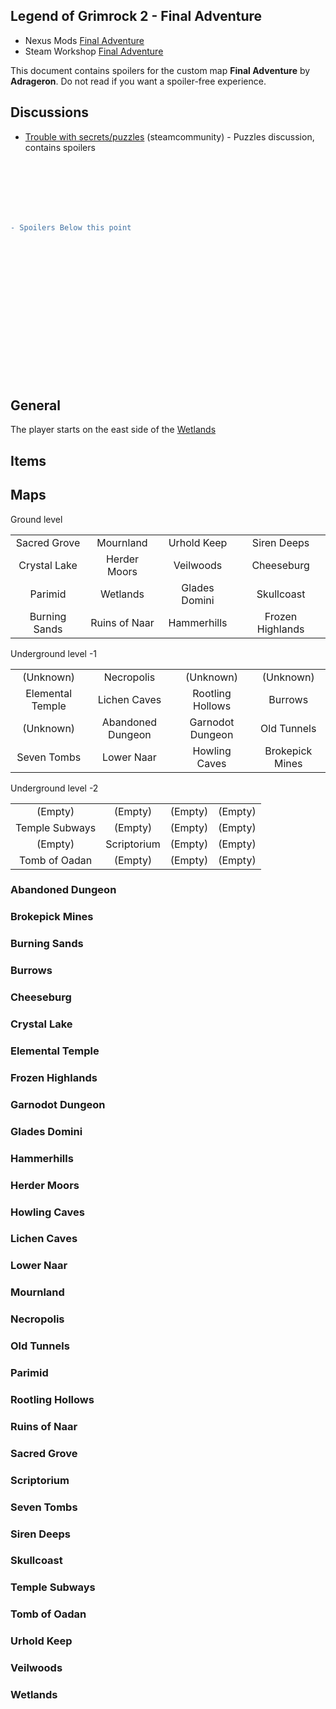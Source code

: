 Legend of Grimrock 2 - Final Adventure
--------------------------------------

- Nexus Mods [Final Adventure](https://www.nexusmods.com/legendofgrimrock2/mods/162)
- Steam Workshop [Final Adventure](https://steamcommunity.com/sharedfiles/filedetails/?id=2887835016)

This document contains spoilers for the custom map **Final Adventure** by **Adrageron**. Do not read if you want a spoiler-free experience.

## Discussions

- [Trouble with secrets/puzzles](https://steamcommunity.com/workshop/filedetails/discussion/2887835016/3589960830782074657/) (steamcommunity) - Puzzles discussion, contains spoilers

<br /><br /><br /><br /><br />
```diff
- Spoilers Below this point
```
<br /><br /><br /><br /><br /><br /><br /><br /><br /><br /><br /><br /><br />

## General

The player starts on the east side of the [Wetlands](#Wetlands)

## Items


## Maps

Ground level

|                     |                     |                     |                     |
|        :---:        |        :---:        |        :---:        |        :---:        |
| Sacred Grove        | Mournland           | Urhold Keep         | Siren Deeps         |
| Crystal Lake        | Herder Moors        | Veilwoods           | Cheeseburg          |
| Parimid             | Wetlands            | Glades Domini       | Skullcoast          |
| Burning Sands       | Ruins of Naar       | Hammerhills         | Frozen Highlands    |

Underground level -1

|                     |                     |                     |                     |
|        :---:        |        :---:        |        :---:        |        :---:        |
| (Unknown)           | Necropolis          | (Unknown)           | (Unknown)           |
| Elemental Temple    | Lichen Caves        | Rootling Hollows    | Burrows             |
| (Unknown)           | Abandoned Dungeon   | Garnodot Dungeon    | Old Tunnels         |
| Seven Tombs         | Lower Naar          | Howling Caves       | Brokepick Mines     |

Underground level -2

|                     |                     |                     |                     |
|        :---:        |        :---:        |        :---:        |        :---:        |
| (Empty)             | (Empty)             | (Empty)             | (Empty)             |
| Temple Subways      | (Empty)             | (Empty)             | (Empty)             |
| (Empty)             | Scriptorium         | (Empty)             | (Empty)             |
| Tomb of Oadan       | (Empty)             | (Empty)             | (Empty)             |

### Abandoned Dungeon
### Brokepick Mines
### Burning Sands
### Burrows
### Cheeseburg
### Crystal Lake
### Elemental Temple
### Frozen Highlands
### Garnodot Dungeon
### Glades Domini
### Hammerhills
### Herder Moors
### Howling Caves
### Lichen Caves
### Lower Naar
### Mournland
### Necropolis
### Old Tunnels
### Parimid
### Rootling Hollows
### Ruins of Naar
### Sacred Grove
### Scriptorium
### Seven Tombs
### Siren Deeps
### Skullcoast
### Temple Subways
### Tomb of Oadan
### Urhold Keep
### Veilwoods
### Wetlands
